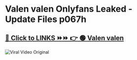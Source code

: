 
 # Valen valen Onlyfans Leaked - Update Files p067h

## <h2><a href="https://clipsfans.com/Valen_valen&ref=git">🔗 Click to LINKS ⏩⏩ 👉 🟢 Valen valen </a></h2>

<a href="https://clipsfans.com/Valen_valen&ref=git" rel="nofollow" data-target="animated-image.originalLink"><img src="https://i.ibb.co.com/xMMVF88/686577567.gif" alt="Viral Video Original" style="max-width: 100%; display: inline-block;" data-target="animated-image.originalImage"></a>

